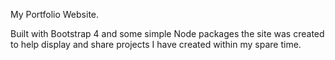 My Portfolio Website.

Built with Bootstrap 4 and some simple Node packages the site was created to help display and share projects I have created within my spare time. 
